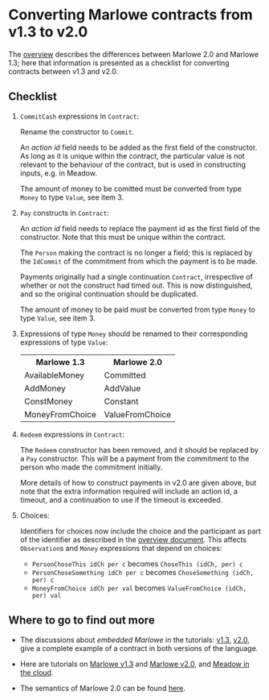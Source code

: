 # Converting Marlowe contracts from v1.3 to v2.0

The [overview](./differences.md) describes the differences between Marlowe 2.0 and Marlowe 1.3; here that information is presented as a checklist for converting contracts between v1.3 and v2.0.

## Checklist

1. `CommitCash` expressions in `Contract`:

   Rename the constructor to `Commit`.

   An _action id_ field needs to be added as the first field of the constructor. As long as it is unique within the contract, the particular value is not relevant to the behaviour of the contract, but is used in constructing inputs, e.g. in Meadow.

   The amount of money to be comitted must be converted from type `Money` to type `Value`, see item 3.

2. `Pay` constructs in `Contract`:

   An _action id_ field needs to replace the payment id as the first field of the constructor. Note that this must be unique within the contract.

   The `Person` making the contract is no longer a field; this is replaced by the `IdCommit` of the commitment from which the payment is to be made.

   Payments originally had a single continuation `Contract`, irrespective of whether or not the construct had timed out. This is now distinguished, and so the original continuation should be duplicated.

   The amount of money to be paid must be converted from type `Money` to type `Value`, see item 3.

3. Expressions of type `Money` should be renamed to their corresponding expressions of type `Value`:

   <table>
      <tr><th>Marlowe 1.3</th><th>Marlowe 2.0</th></tr>
      <tr><td>AvailableMoney</td><td>Committed</td></tr>
      <tr><td>AddMoney</td><td>AddValue</td></tr>
      <tr><td>ConstMoney</td><td>Constant</td></tr>
      <tr><td>MoneyFromChoice</td><td>ValueFromChoice</td></tr>
   </table>

4. `Redeem` expressions in `Contract`:

   The `Redeem` constructor has been removed, and it should be replaced by a `Pay` constructor. This will be a payment from the commitment to the person who made the commitment initially.
   
   More details of how to construct payments in v2.0 are given above, but note that the extra information required will include an action id, a timeout, and a continuation to use if the timeout is exceeded.

5. Choices:

   Identifiers for choices now include the choice and the participant as part of the identifier as described in the [overview document](./differences.md). 
   This affects `Observation`s and `Money` expressions that depend on choices:
    * `PersonChoseThis idCh per c` becomes `ChoseThis (idCh, per) c`
    * `PersonChoseSomething idCh per c` becomes `ChoseSomething (idCh, per) c`
    * `MoneyFromChoice idCh per val` becomes `ValueFromChoice (idCh, per) val`

## Where to go to find out more

- The discussions about _embedded Marlowe_ in the tutorials: [v1.3](embedded-marlowe.md), [v2.0](../tutorial-v2.0/embedded-marlowe.md), give a complete example of a contract in both versions of the language.

- Here are tutorials on [Marlowe v1.3](./README.md) and [Marlowe v2.0](../tutorial-v2.0/README.md), and [Meadow in the cloud](https://prod.meadow.marlowe.iohkdev.io).

- The semantics of Marlowe 2.0 can be found [here](https://github.com/input-output-hk/marlowe/blob/v1.3/src/Semantics.hs).

